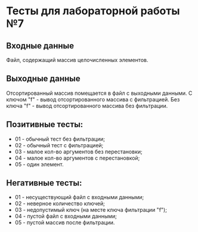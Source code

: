 # Тесты для лабораторной работы №7

## Входные данные 
Файл, содержащий массив целочисленных элементов.

## Выходные данные
Отсортированный массив помещается в файл с выходными данными.
С ключом "f" - вывод отсортированного массива с фильтрацией.
Без ключа "f" - вывод отсортированного массива без фильтрации.

## Позитивные тесты:
 - 01 - обычный тест без фильтрации;
 - 02 - обычный тест с фильтрацией;
 - 03 - малое кол-во аргументов без перестановки;
 - 04 - малое кол-во аргументов с перестановкой;
 - 05 - один элемент.

## Негативные тесты:
 - 01 - несуществующий файл с входными данными;
 - 02 - неверное количество ключей;
 - 03 - недопустимый ключ (на месте ключа фильтрации "f");
 - 04 - пустой файл с входными данными;
 - 05 - пустой массив после фильтрации.
